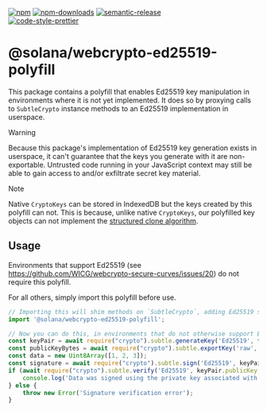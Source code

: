 [![npm][npm-image]][npm-url]
[![npm-downloads][npm-downloads-image]][npm-url]
[![semantic-release][semantic-release-image]][semantic-release-url]
<br />
[![code-style-prettier][code-style-prettier-image]][code-style-prettier-url]

[code-style-prettier-image]: https://img.shields.io/badge/code_style-prettier-ff69b4.svg?style=flat-square
[code-style-prettier-url]: https://github.com/prettier/prettier
[npm-downloads-image]: https://img.shields.io/npm/dm/@solana/webcrypto-ed25519-polyfill/experimental.svg?style=flat
[npm-image]: https://img.shields.io/npm/v/@solana/webcrypto-ed25519-polyfill/experimental.svg?style=flat
[npm-url]: https://www.npmjs.com/package/@solana/webcrypto-ed25519-polyfill/v/experimental
[semantic-release-image]: https://img.shields.io/badge/%20%20%F0%9F%93%A6%F0%9F%9A%80-semantic--release-e10079.svg
[semantic-release-url]: https://github.com/semantic-release/semantic-release

# @solana/webcrypto-ed25519-polyfill

This package contains a polyfill that enables Ed25519 key manipulation in environments where it is not yet implemented. It does so by proxying calls to `SubtleCrypto` instance methods to an Ed25519 implementation in userspace.

> [!WARNING]
> Because this package's implementation of Ed25519 key generation exists in userspace, it can't guarantee that the keys you generate with it are non-exportable. Untrusted code running in your JavaScript context may still be able to gain access to and/or exfiltrate secret key material.

> [!NOTE]
> Native `CryptoKeys` can be stored in IndexedDB but the keys created by this polyfill can not. This is because, unlike native `CryptoKeys`, our polyfilled key objects can not implement the [structured clone algorithm](https://www.w3.org/TR/WebCryptoAPI/#cryptokey-interface-clone).

## Usage

Environments that support Ed25519 (see https://github.com/WICG/webcrypto-secure-curves/issues/20) do not require this polyfill.

For all others, simply import this polyfill before use.

```ts
// Importing this will shim methods on `SubtleCrypto`, adding Ed25519 support.
import '@solana/webcrypto-ed25519-polyfill';

// Now you can do this, in environments that do not otherwise support Ed25519.
const keyPair = await require("crypto").subtle.generateKey('Ed25519', false, ['sign']);
const publicKeyBytes = await require("crypto").subtle.exportKey('raw', keyPair.publicKey);
const data = new Uint8Array([1, 2, 3]);
const signature = await require("crypto").subtle.sign('Ed25519', keyPair.privateKey, data);
if (await require("crypto").subtle.verify('Ed25519', keyPair.publicKey, signature, data)) {
    console.log('Data was signed using the private key associated with this public key');
} else {
    throw new Error('Signature verification error');
}
```
